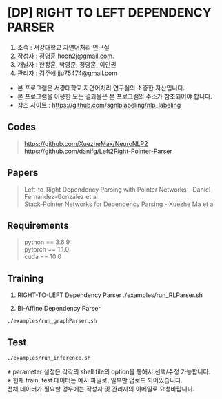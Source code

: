 [DP] RIGHT TO LEFT DEPENDENCY PARSER
======================

1. 소속 : 서강대학교 자연어처리 연구실  
1. 작성자 : 정영훈 <hoon2j@gmail.com>. 
1. 개발자 : 한장훈, 박영준, 정영훈, 이인권
1. 관리자 : 김주애 <jju75474@gmail.com>  

* 본 프로그램은 서강대학교 자연어처리 연구실의 소중한 자산입니다.  
* 본 프로그램을 이용한 모든 결과물은 본 프로그램의 주소가 참조되어야 합니다.  
* 참조 사이트 : <https://github.com/sgnlplabeling/nlp_labeling>  

## Codes
><https://github.com/XuezheMax/NeuroNLP2>  
><https://github.com/danifg/Left2Right-Pointer-Parser>  

## Papers
>Left-to-Right Dependency Parsing with Pointer Networks - Daniel Fernández-González et al  
>Stack-Pointer Networks for Dependency Parsing - Xuezhe Ma et al  

## Requirements
>python == 3.6.9  
>pytorch == 1.1.0  
>cuda == 10.0  

## Training
1. RIGHT-TO-LEFT Dependency Parser
./examples/run_RLParser.sh

2. Bi-Affine Dependency Parser
```
./examples/run_graphParser.sh
```

## Test
```
./examples/run_inference.sh
```

※ parameter 설정은 각각의 shell file의 option을 통해서 선택/수정 가능합니다.  
※ 현재 train, test 데이터는 예시 파일로, 일부만 업로드 되어있습니다.  
전체 데이터가 필요할 경우에는 작성자 및 관리자의 이메일로 요청바랍니다.  